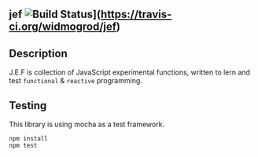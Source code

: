 jef ![Build Status](https://travis-ci.org/widmogrod/jef.svg?branch=master)](https://travis-ci.org/widmogrod/jef)
---

Description
-----------

J.E.F is collection of JavaScript experimental functions, written to lern and test `functional` & `reactive` programming.


Testing
-------

This library is using mocha as a test framework.

```
npm install
npm test
```
